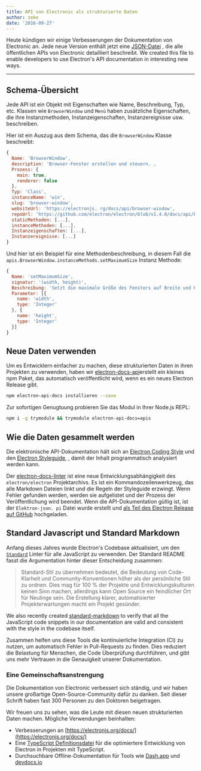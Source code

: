 ```yaml
---
title: API von Electronic als strukturierte Daten
author: zeke
date: '2016-09-27'
---
```


Heute kündigen wir einige Verbesserungen der Dokumentation von Electronic an. Jede neue Version enthält jetzt eine [JSON-Datei](https://github.com/electron/electron/releases/download/v1.4.1/electron-api.json) , die alle öffentlichen APIs von Electronic detailliert beschreibt. We created this file to enable developers to use Electron's API documentation in interesting new ways.

---

## Schema-Übersicht

Jede API ist ein Objekt mit Eigenschaften wie Name, Beschreibung, Typ, etc. Klassen wie `BrowserWindow` und `Menü` haben zusätzliche Eigenschaften, die ihre Instanzmethoden, Instanzeigenschaften, Instanzereignisse usw. beschreiben.

Hier ist ein Auszug aus dem Schema, das die `BrowserWindow` Klasse beschreibt:

```js
{
  Name: 'BrowserWindow',
  description: 'Browser-Fenster erstellen und steuern. ,
  Prozess: {
    main: true,
    renderer: false
  },
  Typ: 'Class',
  instanceName: 'win',
  slug: 'browser-window',
  websiteUrl: 'https://electronjs. rg/docs/api/browser-window',
  repoUrl: 'https://github.com/electron/electron/blob/v1.4.0/docs/api/browser-window. d',
  staticMethoden: [...],
  instanceMethoden: [...],
  Instanzeigenschaften: [...],
  Instanzereignisse: [...]
}
```

Und hier ist ein Beispiel für eine Methodenbeschreibung, in diesem Fall die `apis.BrowserWindow.instanceMethods.setMaximumSize` Instanz Methode:

```js
{
  Name: 'setMaximumSize',
  signatur: '(width, height)',
  Beschreibung: 'Setzt die maximale Größe des Fensters auf Breite und Höhe. ,
  Parameter: [{
    name: 'width',
    type: 'Integer'
  }, {
    name: 'height',
    type: 'Integer'
  }]
}
```

## Neue Daten verwenden

Um es Entwicklern einfacher zu machen, diese strukturierten Daten in ihren Projekten zu verwenden, haben wir [electron-docs-api](https://www.npmjs.com/package/electron-api-docs)erstellt ein kleines npm Paket, das automatisch veröffentlicht wird, wenn es ein neues Electron Release gibt.

```sh
npm electron-api-docs installieren --save
```

Zur sofortigen Genugtuung probieren Sie das Modul in Ihrer Node.js REPL:

```sh
npm i -g trymodule && trymodule electron-api-docs=apis
```

## Wie die Daten gesammelt werden

Die elektronische API-Dokumentation hält sich an [Electron Coding Style](https://github.com/electron/electron/blob/master/docs/development/coding-style.md) und den [Electron Styleguide](https://github.com/electron/electron/blob/master/docs/styleguide.md#readme), , damit der Inhalt programmatisch analysiert werden kann.

Der [electron-docs-linter](https://github.com/electron/electron-docs-linter) ist eine neue Entwicklungsabhängigkeit des `electron/electron` Projektarchivs. Es ist ein Kommandozeilenwerkzeug, das alle Markdown Dateien linkt und die Regeln der Styleguide erzwingt. Wenn Fehler gefunden werden, werden sie aufgelistet und der Prozess der Veröffentlichung wird beendet. Wenn die API-Dokumentation gültig ist, ist der `Elektron-json. pi` Datei wurde erstellt und [als Teil des Electron Release auf GitHub](https://github.com/electron/electron/releases/tag/v1.4.1) hochgeladen.

## Standard Javascript und Standard Markdown

Anfang dieses Jahres wurde Electron's Codebase aktualisiert, um den [`Standard`](http://standardjs.com/) Linter für alle JavaScript zu verwenden. Der Standard README fasst die Argumentation hinter dieser Entscheidung zusammen:

> Standard-Stil zu übernehmen bedeutet, die Bedeutung von Code-Klarheit und Community-Konventionen höher als der persönliche Stil zu ordnen. Dies mag für 100 % der Projekte und Entwicklungskulturen keinen Sinn machen, allerdings kann Open Source ein feindlicher Ort für Neulinge sein. Die Erstellung klarer, automatisierter Projekterwartungen macht ein Projekt gesünder.

We also recently created [standard-markdown](https://github.com/zeke/standard-markdown) to verify that all the JavaScript code snippets in our documentation are valid and consistent with the style in the codebase itself.

Zusammen helfen uns diese Tools die kontinuierliche Integration (CI) zu nutzen, um automatisch Fehler in Pull-Requests zu finden. Dies reduziert die Belastung für Menschen, die Code Überprüfung durchführen, und gibt uns mehr Vertrauen in die Genauigkeit unserer Dokumentation.

### Eine Gemeinschaftsanstrengung

Die Dokumentation von Electronic verbessert sich ständig, und wir haben unsere großartige Open-Source-Community dafür zu danken. Seit dieser Schrift haben fast 300 Personen zu den Doktoren beigetragen.

Wir freuen uns zu sehen, was die Leute mit diesen neuen strukturierten Daten machen. Mögliche Verwendungen beinhalten:

- Verbesserungen an [https://electronjs.org/docs/](https://electronjs.org/docs/)
- Eine [TypeScript Definitionsdatei](https://github.com/electron/electron-docs-linter/blob/master/README.md#typescript-definitions) für die optimiertere Entwicklung von Electron in Projekten mit TypeScript.
- Durchsuchbare Offline-Dokumentation für Tools wie [Dash.app](https://kapeli.com/dash) und [devdocs.io](http://devdocs.io/)

